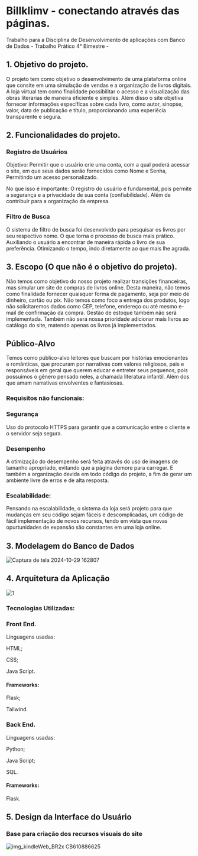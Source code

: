 <h1>Billklimv - conectando através das páginas.</h1>
Trabalho para a Disciplina de Desenvolvimento de aplicações com Banco de Dados - Trabalho Prático 4° Bimestre -

## 1. Objetivo do projeto.

O projeto tem como objetivo o desenvolvimento de uma plataforma online que consite em uma simulação de vendas e a organização de livros digitais. A loja virtual tem como finalidade possibilitar o acesso e a visualização das obras literarias de maneira eficiente e simples. 
Além disso o site objetiva fornecer informações específicas sobre cada livro, como autor, sinopse, valor, data de publicação e título, proporcionando uma experiêcia transparente e segura.


## 2. Funcionalidades do projeto.
### Registro de Usuários 
Objetivo: Permitir que o usuário crie uma conta, com a qual poderá acessar o site, em que seus dados serão fornecidos como Nome e Senha, Permitindo um acesso personalizado.

No que isso é importante: O registro do usuário é fundamental, pois permite a segurança e a privacidade de sua conta (confiabilidade). Além de contribuir para a organização da empresa.

### Filtro de Busca 
O sistema de filtro de busca foi desenvolvido para pesquisar os livros por seu respectivo nome.
O que torna o processo de busca mais prático. Auxiliando o usuário a encontrar de maneira rápida o livro de sua preferência. Otimizando o tempo, indo diretamente ao que mais lhe agrada.  

## 3. Escopo (O que não é o objetivo do projeto).

Não temos como objetivo do nosso projeto realizar transições financeiras, mas simular um site de compras de livros online. Desta maneira, não temos como finalidade fornecer quaisquer forma de pagamento, seja por meio de dinheiro, cartão ou pix. Não temos como foco a entrega dos produtos, logo não solicitaremos dados como CEP, telefone, endereço ou até mesmo e-mail de confirmação da compra. Gestão de estoque também não será implementada. Também não será nossa prioridade adicionar mais livros ao catálogo do site, matendo apenas os livros já implementados. 

## Público-Alvo
Temos como público-alvo leitores que buscam por histórias emocionantes e românticas, que procuram por narrativas com valores religiosos, pais e responsáveis em geral que querem educar e entreter seus pequenos, pois possuimos o gênero pensado neles, a chamada literatura infantil. Além dos que amam narrativas envolventes e fantasiosas. 


### Requisitos não funcionais:

### Segurança 
Uso do protocolo HTTPS para garantir que a comunicação entre o cliente e o servidor seja segura.

### Desempenho 
A otimização do desempenho será feita através do uso de imagens de tamanho apropriado, evitando que a página demore para carregar. E também a organização devida em todo código do projeto, a fim de gerar um ambiente livre de erros e de alta resposta.  

### Escalabilidade:
Pensando na escalabilidade, o sistema da loja será projeto para que mudanças em seu código sejam fáceis e descomplicadas, um código de fácil implementação de novos recursos, tendo em vista que novas opurtunidades de expansão são constantes em uma loja online.

## 3. Modelagem do Banco de Dados

![Captura de tela 2024-10-29 162807](https://github.com/user-attachments/assets/21397fd3-c2cf-43c3-b848-ce080aec6b97)

## 4. Arquitetura da Aplicação


![1](https://github.com/user-attachments/assets/d1b742cd-5251-49ef-bd10-523fff645a58)

### Tecnologias Utilizadas: 

### Front End.
Linguagens usadas: 

HTML;

CSS;

Java Script. 

#### Frameworks:

Flask;

Tailwind.

### Back End.
Linguagens usadas: 

Python;

Java Script;

SQL.  

#### Frameworks:

Flask.

## 5. Design da Interface do Usuário

### Base para criação dos recursos visuais do site

![img_kindleWeb_BR2x _CB610886625_](https://github.com/user-attachments/assets/fa2b734a-8cee-40a6-aa21-91a081677b16)
